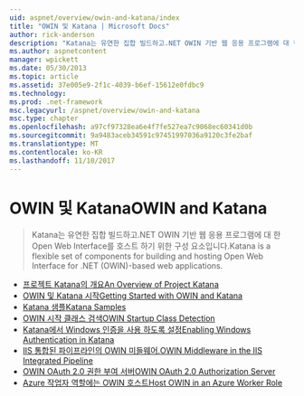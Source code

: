 ```yaml
---
uid: aspnet/overview/owin-and-katana/index
title: "OWIN 및 Katana | Microsoft Docs"
author: rick-anderson
description: "Katana는 유연한 집합 빌드하고.NET OWIN 기반 웹 응용 프로그램에 대 한 Open Web Interface를 호스트 하기 위한 구성 요소입니다."
ms.author: aspnetcontent
manager: wpickett
ms.date: 05/30/2013
ms.topic: article
ms.assetid: 37e005e9-2f1c-4039-b6ef-15612e0fdbc9
ms.technology: 
ms.prod: .net-framework
msc.legacyurl: /aspnet/overview/owin-and-katana
msc.type: chapter
ms.openlocfilehash: a97cf97328ea6e4f7fe527ea7c9068ec60341d0b
ms.sourcegitcommit: 9a9483aceb34591c97451997036a9120c3fe2baf
ms.translationtype: MT
ms.contentlocale: ko-KR
ms.lasthandoff: 11/10/2017
---
```

<a name="owin-and-katana"></a><span data-ttu-id="3cc9b-103">OWIN 및 Katana</span><span class="sxs-lookup"><span data-stu-id="3cc9b-103">OWIN and Katana</span></span>
====================
> <span data-ttu-id="3cc9b-104">Katana는 유연한 집합 빌드하고.NET OWIN 기반 웹 응용 프로그램에 대 한 Open Web Interface를 호스트 하기 위한 구성 요소입니다.</span><span class="sxs-lookup"><span data-stu-id="3cc9b-104">Katana is a flexible set of components for building and hosting Open Web Interface for .NET (OWIN)-based web applications.</span></span>


- [<span data-ttu-id="3cc9b-105">프로젝트 Katana의 개요</span><span class="sxs-lookup"><span data-stu-id="3cc9b-105">An Overview of Project Katana</span></span>](an-overview-of-project-katana.md)
- [<span data-ttu-id="3cc9b-106">OWIN 및 Katana 시작</span><span class="sxs-lookup"><span data-stu-id="3cc9b-106">Getting Started with OWIN and Katana</span></span>](getting-started-with-owin-and-katana.md)
- [<span data-ttu-id="3cc9b-107">Katana 샘플</span><span class="sxs-lookup"><span data-stu-id="3cc9b-107">Katana Samples</span></span>](katana-samples.md)
- [<span data-ttu-id="3cc9b-108">OWIN 시작 클래스 검색</span><span class="sxs-lookup"><span data-stu-id="3cc9b-108">OWIN Startup Class Detection</span></span>](owin-startup-class-detection.md)
- [<span data-ttu-id="3cc9b-109">Katana에서 Windows 인증을 사용 하도록 설정</span><span class="sxs-lookup"><span data-stu-id="3cc9b-109">Enabling Windows Authentication in Katana</span></span>](enabling-windows-authentication-in-katana.md)
- [<span data-ttu-id="3cc9b-110">IIS 통합된 파이프라인의 OWIN 미들웨어.</span><span class="sxs-lookup"><span data-stu-id="3cc9b-110">OWIN Middleware in the IIS Integrated Pipeline</span></span>](owin-middleware-in-the-iis-integrated-pipeline.md)
- [<span data-ttu-id="3cc9b-111">OWIN OAuth 2.0 권한 부여 서버</span><span class="sxs-lookup"><span data-stu-id="3cc9b-111">OWIN OAuth 2.0 Authorization Server</span></span>](owin-oauth-20-authorization-server.md)
- [<span data-ttu-id="3cc9b-112">Azure 작업자 역할에는 OWIN 호스트</span><span class="sxs-lookup"><span data-stu-id="3cc9b-112">Host OWIN in an Azure Worker Role</span></span>](host-owin-in-an-azure-worker-role.md)
